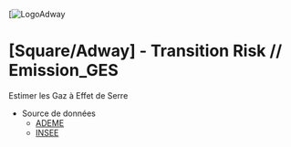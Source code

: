 [![LogoAdway](https://www.square-management.com/wp-content/uploads/2021/10/adway-logo-header.svg)
# [Square/Adway] - Transition Risk // Emission_GES
Estimer les Gaz à Effet de Serre

- Source de données
   * [ADEME](https://bilans-ges.ademe.fr/fr/accueil)
   * [INSEE](https://www.insee.fr/fr/information/2406147)
